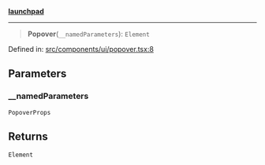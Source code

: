 [**launchpad**](index.md)

***

> **Popover**(`__namedParameters`): `Element`

Defined in: [src/components/ui/popover.tsx:8](https://github.com/victorbratov/launchpad/blob/35b0965dd86b05a55a9206d809917613bd599c25/src/components/ui/popover.tsx#L8)

## Parameters

### \_\_namedParameters

`PopoverProps`

## Returns

`Element`
